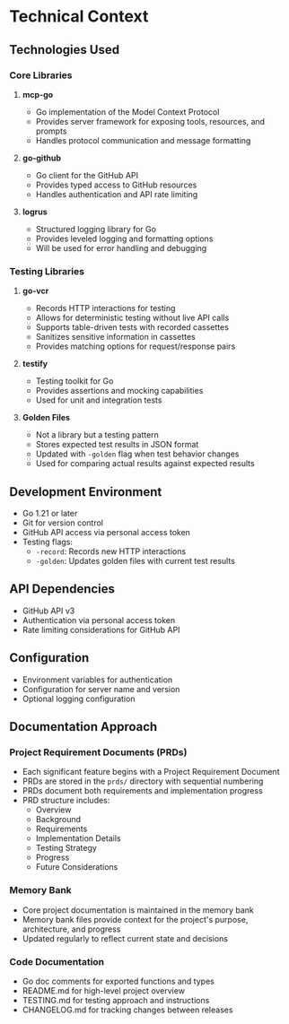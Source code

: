 # Technical Context

## Technologies Used

### Core Libraries

1. **mcp-go**
   - Go implementation of the Model Context Protocol
   - Provides server framework for exposing tools, resources, and prompts
   - Handles protocol communication and message formatting

2. **go-github**
   - Go client for the GitHub API
   - Provides typed access to GitHub resources
   - Handles authentication and API rate limiting

3. **logrus**
   - Structured logging library for Go
   - Provides leveled logging and formatting options
   - Will be used for error handling and debugging

### Testing Libraries

1. **go-vcr**
   - Records HTTP interactions for testing
   - Allows for deterministic testing without live API calls
   - Supports table-driven tests with recorded cassettes
   - Sanitizes sensitive information in cassettes
   - Provides matching options for request/response pairs

2. **testify**
   - Testing toolkit for Go
   - Provides assertions and mocking capabilities
   - Used for unit and integration tests

3. **Golden Files**
   - Not a library but a testing pattern
   - Stores expected test results in JSON format
   - Updated with `-golden` flag when test behavior changes
   - Used for comparing actual results against expected results

## Development Environment

- Go 1.21 or later
- Git for version control
- GitHub API access via personal access token
- Testing flags:
  - `-record`: Records new HTTP interactions
  - `-golden`: Updates golden files with current test results

## API Dependencies

- GitHub API v3
- Authentication via personal access token
- Rate limiting considerations for GitHub API

## Configuration

- Environment variables for authentication
- Configuration for server name and version
- Optional logging configuration

## Documentation Approach

### Project Requirement Documents (PRDs)

- Each significant feature begins with a Project Requirement Document
- PRDs are stored in the `prds/` directory with sequential numbering
- PRDs document both requirements and implementation progress
- PRD structure includes:
  - Overview
  - Background
  - Requirements
  - Implementation Details
  - Testing Strategy
  - Progress
  - Future Considerations

### Memory Bank

- Core project documentation is maintained in the memory bank
- Memory bank files provide context for the project's purpose, architecture, and progress
- Updated regularly to reflect current state and decisions

### Code Documentation

- Go doc comments for exported functions and types
- README.md for high-level project overview
- TESTING.md for testing approach and instructions
- CHANGELOG.md for tracking changes between releases
